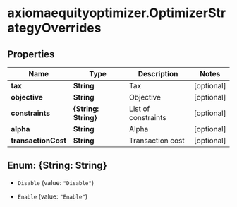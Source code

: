 # axiomaequityoptimizer.OptimizerStrategyOverrides

## Properties

Name | Type | Description | Notes
------------ | ------------- | ------------- | -------------
**tax** | **String** | Tax | [optional] 
**objective** | **String** | Objective | [optional] 
**constraints** | **{String: String}** | List of constraints | [optional] 
**alpha** | **String** | Alpha | [optional] 
**transactionCost** | **String** | Transaction cost | [optional] 



## Enum: {String: String}


* `Disable` (value: `"Disable"`)

* `Enable` (value: `"Enable"`)




